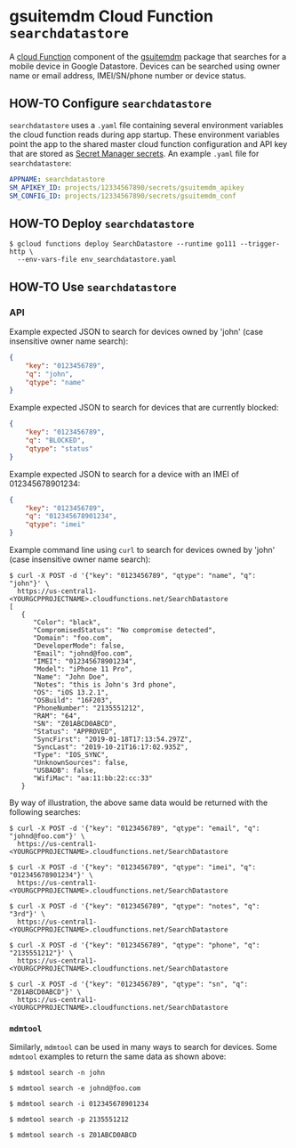 # gsuitemdm Cloud Function `searchdatastore` #

A [cloud Function](https://cloud.google.com/functions/) component of the [gsuitemdm](https://github.com/rickt/gsuitemdm) package that searches for a mobile device in Google Datastore. Devices can be searched using owner name or email address, IMEI/SN/phone number or device status. 

## HOW-TO Configure `searchdatastore` ##
`searchdatastore` uses a `.yaml` file containing several environment variables the cloud function reads during app startup. These environment variables point the app to the shared master cloud function configuration and API key that are stored as [Secret Manager secrets](https://cloud.google.com/secret-manager/docs/managing-secrets). An example `.yaml` file for `searchdatastore`:

```yaml
APPNAME: searchdatastore
SM_APIKEY_ID: projects/12334567890/secrets/gsuitemdm_apikey
SM_CONFIG_ID: projects/12334567890/secrets/gsuitemdm_conf
```

## HOW-TO Deploy `searchdatastore` ##
```
$ gcloud functions deploy SearchDatastore --runtime go111 --trigger-http \
  --env-vars-file env_searchdatastore.yaml
```

## HOW-TO Use `searchdatastore` ##

### API ###
Example expected JSON to search for devices owned by 'john' (case insensitive owner name search):

```json
{
	"key": "0123456789",
	"q": "john",
	"qtype": "name"
}
```

Example expected JSON to search for devices that are currently blocked:
```json
{
	"key": "0123456789",
	"q": "BLOCKED",
	"qtype": "status"
}
```

Example expected JSON to search for a device with an IMEI of 012345678901234:
```json
{
	"key": "0123456789",
	"q": "012345678901234",
	"qtype": "imei"
}
```

Example command line using `curl` to search for devices owned by 'john' (case insensitive owner name search):

```
$ curl -X POST -d '{"key": "0123456789", "qtype": "name", "q": "john"}' \
  https://us-central1-<YOURGCPPROJECTNAME>.cloudfunctions.net/SearchDatastore
[
   {
      "Color": "black",
      "CompromisedStatus": "No compromise detected",
      "Domain": "foo.com",
      "DeveloperMode": false,
      "Email": "johnd@foo.com",
      "IMEI": "012345678901234",
      "Model": "iPhone 11 Pro",
      "Name": "John Doe",
      "Notes": "this is John's 3rd phone",
      "OS": "iOS 13.2.1",
      "OSBuild": "16F203",
      "PhoneNumber": "2135551212",
      "RAM": "64",
      "SN": "Z01ABCD0ABCD",
      "Status": "APPROVED",
      "SyncFirst": "2019-01-18T17:13:54.297Z",
      "SyncLast": "2019-10-21T16:17:02.935Z",
      "Type": "IOS_SYNC",
      "UnknownSources": false,
      "USBADB": false,
      "WifiMac": "aa:11:bb:22:cc:33"
   }
```

By way of illustration, the above same data would be returned with the following searches:

```
$ curl -X POST -d '{"key": "0123456789", "qtype": "email", "q": "johnd@foo.com"}' \
  https://us-central1-<YOURGCPPROJECTNAME>.cloudfunctions.net/SearchDatastore

$ curl -X POST -d '{"key": "0123456789", "qtype": "imei", "q": "012345678901234"}' \
  https://us-central1-<YOURGCPPROJECTNAME>.cloudfunctions.net/SearchDatastore

$ curl -X POST -d '{"key": "0123456789", "qtype": "notes", "q": "3rd"}' \
  https://us-central1-<YOURGCPPROJECTNAME>.cloudfunctions.net/SearchDatastore

$ curl -X POST -d '{"key": "0123456789", "qtype": "phone", "q": "2135551212"}' \
  https://us-central1-<YOURGCPPROJECTNAME>.cloudfunctions.net/SearchDatastore

$ curl -X POST -d '{"key": "0123456789", "qtype": "sn", "q": "Z01ABCD0ABCD"}' \
  https://us-central1-<YOURGCPPROJECTNAME>.cloudfunctions.net/SearchDatastore
```

### `mdmtool` ###
Similarly, `mdmtool` can be used in many ways to search for devices. Some `mdmtool` examples to return the same data as shown above:

```
$ mdmtool search -n john

$ mdmtool search -e johnd@foo.com

$ mdmtool search -i 012345678901234

$ mdmtool search -p 2135551212

$ mdmtool search -s Z01ABCD0ABCD
```

